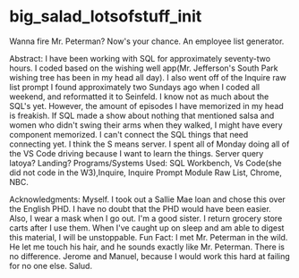 # big_salad_lotsofstuff_init
Wanna fire Mr. Peterman? Now's your chance. An employee list generator.

Abstract: I have been working with SQL for approximately seventy-two hours. I coded based on the wishing well app(Mr. Jefferson's South Park wishing tree has been in my head all day). I also went off of the Inquire raw list prompt I found approximately two Sundays ago when I coded all weekend, and reformatted it to Seinfeld. I know not as much about the SQL's yet. However, the amount of episodes I have memorized in my head is freakish. If SQL made a show about nothing that mentioned salsa and women who didn't swing their arms when they walked, I might have every component memorized. I can't connect the SQL things that need connecting yet. I think the S means server. I spent all of Monday doing all of the VS Code driving because I want to learn the things. Server query latoya? Landing? 
Programs/Systems Used: SQL Workbench, Vs Code(she did not code in the W3),Inquire, Inquire Prompt Module Raw List, Chrome, NBC.

Acknowledgments: Myself. I took out a Sallie Mae loan and chose this over the English PHD. I have no doubt that the PHD would have been easier. Also, I wear a mask when I go out. I'm a good sister. I return grocery store carts after I use them. When I've caught up on sleep and am able to digest this material, I will be unstoppable. Fun Fact: I met Mr. Peterman in the wild. He let me touch his hair, and he sounds exactly like Mr. Peterman. There is no difference. Jerome and Manuel, because I would work this hard at failing for no one else. Salud. 
